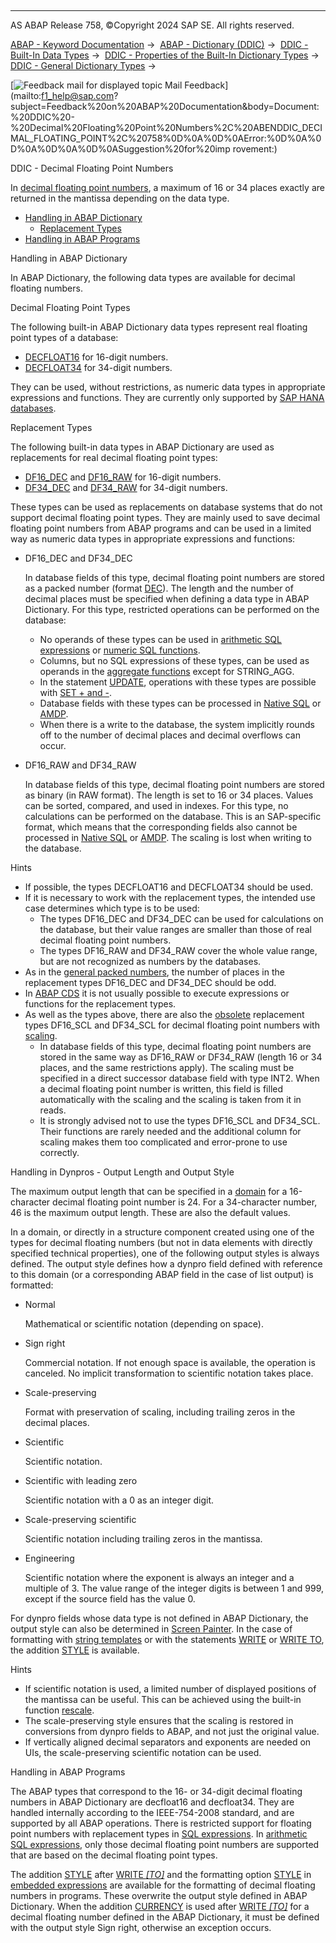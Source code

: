  

* * *

AS ABAP Release 758, ©Copyright 2024 SAP SE. All rights reserved.

[ABAP - Keyword Documentation](javascript:call_link\('abenabap.htm'\)) →  [ABAP - Dictionary (DDIC)](javascript:call_link\('abenabap_dictionary.htm'\)) →  [DDIC - Built-In Data Types](javascript:call_link\('abenddic_builtin_types_intro.htm'\)) →  [DDIC - Properties of the Built-In Dictionary Types](javascript:call_link\('abenddic_builtin_types_prop.htm'\)) →  [DDIC - General Dictionary Types](javascript:call_link\('abenddic_builtin_types_general.htm'\)) → 

 [![](Mail.gif?object=Mail.gif "Feedback mail for displayed topic") Mail Feedback](mailto:f1_help@sap.com?subject=Feedback%20on%20ABAP%20Documentation&body=Document:%20DDIC%20-%20Decimal%20Floating%20Point%20Numbers%2C%20ABENDDIC_DECIMAL_FLOATING_POINT%2C%20758%0D%0A%0D%0AError:%0D%0A%0D%0A%0D%0A%0D%0ASuggestion%20for%20imp
rovement:)

DDIC - Decimal Floating Point Numbers

In [decimal floating point numbers](javascript:call_link\('abendecfloat_glosry.htm'\) "Glossary Entry"), a maximum of 16 or 34 places exactly are returned in the mantissa depending on the data type.

-   [Handling in ABAP Dictionary](#abenddic-decimal-floating-point-1-----------decimal-floating-point-types---@ITOC@@ABENDDIC_DECIMAL_FLOATING_POINT_2)
    -   [Replacement Types](#abenddic-decimal-floating-point-3-------handling-in-dynpros---output-length-and-output-style---@ITOC@@ABENDDIC_DECIMAL_FLOATING_POINT_4)
-   [Handling in ABAP Programs](#@@ITOC@@ABENDDIC_DECIMAL_FLOATING_POINT_5)

Handling in ABAP Dictionary   

In ABAP Dictionary, the following data types are available for decimal floating numbers.

Decimal Floating Point Types   

The following built-in ABAP Dictionary data types represent real floating point types of a database:

-   [DECFLOAT16](javascript:call_link\('abenddic_builtin_types.htm'\)) for 16-digit numbers.
-   [DECFLOAT34](javascript:call_link\('abenddic_builtin_types.htm'\)) for 34-digit numbers.

They can be used, without restrictions, as numeric data types in appropriate expressions and functions. They are currently only supported by [SAP HANA databases](javascript:call_link\('abenhana_database_glosry.htm'\) "Glossary Entry").

Replacement Types   

The following built-in data types in ABAP Dictionary are used as replacements for real decimal floating point types:

-   [DF16\_DEC](javascript:call_link\('abenddic_builtin_types.htm'\)) and [DF16\_RAW](javascript:call_link\('abenddic_builtin_types.htm'\)) for 16-digit numbers.
-   [DF34\_DEC](javascript:call_link\('abenddic_builtin_types.htm'\)) and [DF34\_RAW](javascript:call_link\('abenddic_builtin_types.htm'\)) for 34-digit numbers.

These types can be used as replacements on database systems that do not support decimal floating point types. They are mainly used to save decimal floating point numbers from ABAP programs and can be used in a limited way as numeric data types in appropriate expressions and functions:

-   DF16\_DEC and DF34\_DEC
    
    In database fields of this type, decimal floating point numbers are stored as a packed number (format [DEC](javascript:call_link\('abenddic_builtin_types_int_pack.htm'\))). The length and the number of decimal places must be specified when defining a data type in ABAP Dictionary. For this type, restricted operations can be performed on the database:
    
    -   No operands of these types can be used in [arithmetic SQL expressions](javascript:call_link\('abensql_arith.htm'\)) or [numeric SQL functions](javascript:call_link\('abensql_arith_func.htm'\)).
    -   Columns, but no SQL expressions of these types, can be used as operands in the [aggregate functions](javascript:call_link\('abapselect_aggregate.htm'\)) except for STRING\_AGG.
    -   In the statement [UPDATE](javascript:call_link\('abapupdate.htm'\)), operations with these types are possible with [SET + and \-](javascript:call_link\('abapupdate_set_expression.htm'\)).
    -   Database fields with these types can be processed in [Native SQL](javascript:call_link\('abennative_sql_glosry.htm'\) "Glossary Entry") or [AMDP](javascript:call_link\('abenamdp_glosry.htm'\) "Glossary Entry").
    -   When there is a write to the database, the system implicitly rounds off to the number of decimal places and decimal overflows can occur.
-   DF16\_RAW and DF34\_RAW
    
    In database fields of this type, decimal floating point numbers are stored as binary (in RAW format). The length is set to 16 or 34 places. Values can be sorted, compared, and used in indexes. For this type, no calculations can be performed on the database. This is an SAP-specific format, which means that the corresponding fields also cannot be processed in [Native SQL](javascript:call_link\('abennative_sql_glosry.htm'\) "Glossary Entry") or [AMDP](javascript:call_link\('abenamdp_glosry.htm'\) "Glossary Entry"). The scaling is lost when writing to the database.
    

Hints

-   If possible, the types DECFLOAT16 and DECFLOAT34 should be used.
-   If it is necessary to work with the replacement types, the intended use case determines which type is to be used:
    -   The types DF16\_DEC and DF34\_DEC can be used for calculations on the database, but their value ranges are smaller than those of real decimal floating point numbers.
    -   The types DF16\_RAW and DF34\_RAW cover the whole value range, but are not recognized as numbers by the databases.
-   As in the [general packed numbers](javascript:call_link\('abenddic_builtin_types_int_pack.htm'\)), the number of places in the replacement types DF16\_DEC and DF34\_DEC should be odd.
-   In [ABAP CDS](javascript:call_link\('abencds.htm'\)) it is not usually possible to execute expressions or functions for the replacement types.
-   As well as the types above, there are also the [obsolete](javascript:call_link\('abenddic_obsolete_types.htm'\)) replacement types DF16\_SCL and DF34\_SCL for decimal floating point numbers with [scaling](javascript:call_link\('abenscale_glosry.htm'\) "Glossary Entry").
    -   In database fields of this type, decimal floating point numbers are stored in the same way as DF16\_RAW or DF34\_RAW (length 16 or 34 places, and the same restrictions apply). The scaling must be specified in a direct successor database field with type INT2. When a decimal floating point number is written, this field is filled automatically with the scaling and the scaling is taken from it in reads.
    -   It is strongly advised not to use the types DF16\_SCL and DF34\_SCL. Their functions are rarely needed and the additional column for scaling makes them too complicated and error-prone to use correctly.

Handling in Dynpros - Output Length and Output Style   

The maximum output length that can be specified in a [domain](javascript:call_link\('abenddic_domains.htm'\)) for a 16-character decimal floating point number is 24. For a 34-character number, 46 is the maximum output length. These are also the default values.

In a domain, or directly in a structure component created using one of the types for decimal floating numbers (but not in data elements with directly specified technical properties), one of the following output styles is always defined. The output style defines how a dynpro field defined with reference to this domain (or a corresponding ABAP field in the case of list output) is formatted:

-   Normal
    
    Mathematical or scientific notation (depending on space).
    
-   Sign right
    
    Commercial notation. If not enough space is available, the operation is canceled. No implicit transformation to scientific notation takes place.
    
-   Scale-preserving
    
    Format with preservation of scaling, including trailing zeros in the decimal places.
    
-   Scientific
    
    Scientific notation.
    
-   Scientific with leading zero
    
    Scientific notation with a 0 as an integer digit.
    
-   Scale-preserving scientific
    
    Scientific notation including trailing zeros in the mantissa.
    
-   Engineering
    
    Scientific notation where the exponent is always an integer and a multiple of 3. The value range of the integer digits is between 1 and 999, except if the source field has the value 0.
    

For dynpro fields whose data type is not defined in ABAP Dictionary, the output style can also be determined in [Screen Painter](javascript:call_link\('abenscreen_painter_glosry.htm'\) "Glossary Entry"). In the case of formatting with [string templates](javascript:call_link\('abapcompute_string_format_options.htm'\)) or with the statements [WRITE](javascript:call_link\('abapwrite-.htm'\)) or [WRITE TO](javascript:call_link\('abapwrite_to.htm'\)), the addition [STYLE](javascript:call_link\('abapwrite_ext_options.htm'\)) is available.

Hints

-   If scientific notation is used, a limited number of displayed positions of the mantissa can be useful. This can be achieved using the built-in function [rescale](javascript:call_link\('abendec_floating_point_functions.htm'\)).
-   The scale-preserving style ensures that the scaling is restored in conversions from dynpro fields to ABAP, and not just the original value.
-   If vertically aligned decimal separators and exponents are needed on UIs, the scale-preserving scientific notation can be used.

Handling in ABAP Programs   

The ABAP types that correspond to the 16- or 34-digit decimal floating numbers in ABAP Dictionary are decfloat16 and decfloat34. They are handled internally according to the IEEE-754-2008 standard, and are supported by all ABAP operations. There is restricted support for floating point numbers with replacement types in [SQL expressions](javascript:call_link\('abapsql_expr.htm'\)). In [arithmetic SQL expressions](javascript:call_link\('abensql_arith.htm'\)), only those decimal floating point numbers are supported that are based on the decimal floating point types.

The addition [STYLE](javascript:call_link\('abapwrite_to_options.htm'\)) after [WRITE *\[*TO*\]*](javascript:call_link\('abapwrite_to.htm'\)) and the formatting option [STYLE](javascript:call_link\('abapcompute_string_format_options.htm'\)) in [embedded expressions](javascript:call_link\('abenstring_templates_expressions.htm'\)) are available for the formatting of decimal floating numbers in programs. These overwrite the output style defined in ABAP Dictionary. When the addition [CURRENCY](javascript:call_link\('abapwrite_to_options.htm'\)) is used after [WRITE *\[*TO*\]*](javascript:call_link\('abapwrite_to.htm'\)) for a decimal floating number defined in the ABAP Dictionary, it must be defined with the output style Sign right, otherwise an exception occurs.